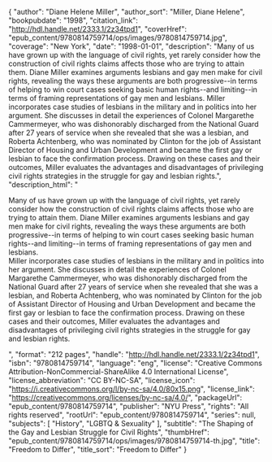 {
  "author": "Diane Helene Miller",
  "author_sort": "Miller, Diane Helene",
  "bookpubdate": "1998",
  "citation_link": "http://hdl.handle.net/2333.1/2z34tpd1",
  "coverHref": "epub_content/9780814759714/ops/images/9780814759714.jpg",
  "coverage": "New York",
  "date": "1998-01-01",
  "description": "Many of us have grown up with the language of civil rights, yet rarely consider how the construction of civil rights claims affects those who are trying to attain them. Diane Miller examines arguments lesbians and gay men make for civil rights, revealing the ways these arguments are both progressive--in terms of helping to win court cases seeking basic human rights--and limiting--in terms of framing representations of gay men and lesbians. Miller incorporates case studies of lesbians in the military and in politics into her argument.  She discusses in detail the experiences of Colonel Margarethe Cammermeyer, who was dishonorably discharged from the National Guard after 27 years of service when she revealed that she was a lesbian, and Roberta Achtenberg, who was nominated by Clinton for the job of Assistant Director of Housing and Urban Development and became the first gay or lesbian to face the confirmation process.  Drawing on these cases and their outcomes, Miller evaluates the advantages and disadvantages of privileging civil rights strategies in the struggle for gay and lesbian rights.",
  "description_html": "<p>Many of us have grown up with the language of civil rights, yet rarely consider how the construction of civil rights claims affects those who are trying to attain them. Diane Miller examines arguments lesbians and gay men make for civil rights, revealing the ways these arguments are both progressive--in terms of helping to win court cases seeking basic human rights--and limiting--in terms of framing representations of gay men and lesbians.<br> Miller incorporates case studies of lesbians in the military and in politics into her argument.  She discusses in detail the experiences of Colonel Margarethe Cammermeyer, who was dishonorably discharged from the National Guard after 27 years of service when she revealed that she was a lesbian, and Roberta Achtenberg, who was nominated by Clinton for the job of Assistant Director of Housing and Urban Development and became the first gay or lesbian to face the confirmation process.  Drawing on these cases and their outcomes, Miller evaluates the advantages and disadvantages of privileging civil rights strategies in the struggle for gay and lesbian rights.</p>",
  "format": "212 pages",
  "handle": "http://hdl.handle.net/2333.1/2z34tpd1",
  "isbn": "9780814759714",
  "language": "eng",
  "license": "Creative Commons Attribution-NonCommercial-ShareAlike 4.0 International License",
  "license_abbreviation": "CC BY-NC-SA",
  "license_icon": "https://i.creativecommons.org/l/by-nc-sa/4.0/80x15.png",
  "license_link": "https://creativecommons.org/licenses/by-nc-sa/4.0/",
  "packageUrl": "epub_content/9780814759714",
  "publisher": "NYU Press",
  "rights": "All rights reserved",
  "rootUrl": "epub_content/9780814759714",
  "series": null,
  "subjects": [
    "History",
    "LGBTQ & Sexuality"
  ],
  "subtitle": "The Shaping of the Gay and Lesbian Struggle for Civil Rights",
  "thumbHref": "epub_content/9780814759714/ops/images/9780814759714-th.jpg",
  "title": "Freedom to Differ",
  "title_sort": "Freedom to Differ"
}
